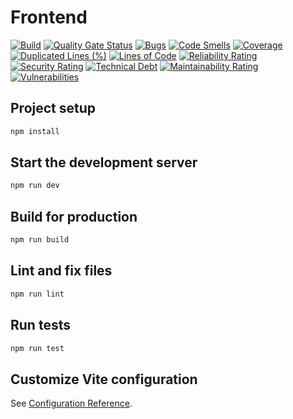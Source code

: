 # Frontend
[![Build](https://github.com/TSMC-NTU-G4/simulation-ui/actions/workflows/build.yml/badge.svg?event=push)](https://github.com/TSMC-NTU-G4/simulation-ui/actions/workflows/build.yml)
[![Quality Gate Status](https://sonarcloud.io/api/project_badges/measure?project=TSMC-NTU-G4_simulation-ui&metric=alert_status)](https://sonarcloud.io/summary/new_code?id=TSMC-NTU-G4_simulation-ui)
[![Bugs](https://sonarcloud.io/api/project_badges/measure?project=TSMC-NTU-G4_simulation-ui&metric=bugs)](https://sonarcloud.io/summary/new_code?id=TSMC-NTU-G4_simulation-ui)
[![Code Smells](https://sonarcloud.io/api/project_badges/measure?project=TSMC-NTU-G4_simulation-ui&metric=code_smells)](https://sonarcloud.io/summary/new_code?id=TSMC-NTU-G4_simulation-ui)
[![Coverage](https://sonarcloud.io/api/project_badges/measure?project=TSMC-NTU-G4_simulation-ui&metric=coverage)](https://sonarcloud.io/summary/new_code?id=TSMC-NTU-G4_simulation-ui)
[![Duplicated Lines (%)](https://sonarcloud.io/api/project_badges/measure?project=TSMC-NTU-G4_simulation-ui&metric=duplicated_lines_density)](https://sonarcloud.io/summary/new_code?id=TSMC-NTU-G4_simulation-ui)
[![Lines of Code](https://sonarcloud.io/api/project_badges/measure?project=TSMC-NTU-G4_simulation-ui&metric=ncloc)](https://sonarcloud.io/summary/new_code?id=TSMC-NTU-G4_simulation-ui)
[![Reliability Rating](https://sonarcloud.io/api/project_badges/measure?project=TSMC-NTU-G4_simulation-ui&metric=reliability_rating)](https://sonarcloud.io/summary/new_code?id=TSMC-NTU-G4_simulation-ui)
[![Security Rating](https://sonarcloud.io/api/project_badges/measure?project=TSMC-NTU-G4_simulation-ui&metric=security_rating)](https://sonarcloud.io/summary/new_code?id=TSMC-NTU-G4_simulation-ui)
[![Technical Debt](https://sonarcloud.io/api/project_badges/measure?project=TSMC-NTU-G4_simulation-ui&metric=sqale_index)](https://sonarcloud.io/summary/new_code?id=TSMC-NTU-G4_simulation-ui)
[![Maintainability Rating](https://sonarcloud.io/api/project_badges/measure?project=TSMC-NTU-G4_simulation-ui&metric=sqale_rating)](https://sonarcloud.io/summary/new_code?id=TSMC-NTU-G4_simulation-ui)
[![Vulnerabilities](https://sonarcloud.io/api/project_badges/measure?project=TSMC-NTU-G4_simulation-ui&metric=vulnerabilities)](https://sonarcloud.io/summary/new_code?id=TSMC-NTU-G4_simulation-ui)

## Project setup
```bash
npm install
```

## Start the development server
```bash
npm run dev
```

## Build for production
```bash
npm run build
```

## Lint and fix files
```bash
npm run lint
```

## Run tests
```bash
npm run test
```

## Customize Vite configuration
See [Configuration Reference](https://vite.dev/config/).
